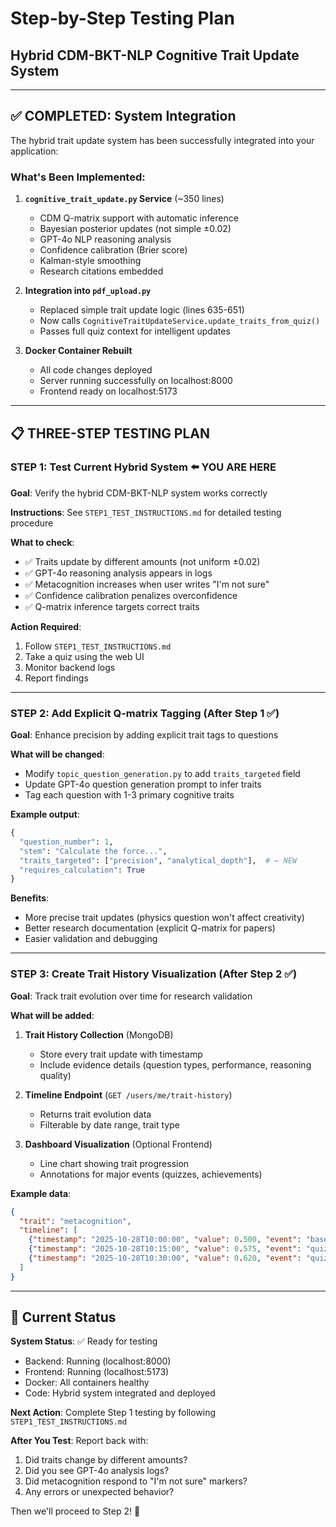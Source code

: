 # Step-by-Step Testing Plan
## Hybrid CDM-BKT-NLP Cognitive Trait Update System

---

## ✅ COMPLETED: System Integration

The hybrid trait update system has been successfully integrated into your application:

### What's Been Implemented:

1. **`cognitive_trait_update.py` Service** (~350 lines)
   - CDM Q-matrix support with automatic inference
   - Bayesian posterior updates (not simple ±0.02)
   - GPT-4o NLP reasoning analysis
   - Confidence calibration (Brier score)
   - Kalman-style smoothing
   - Research citations embedded

2. **Integration into `pdf_upload.py`**
   - Replaced simple trait update logic (lines 635-651)
   - Now calls `CognitiveTraitUpdateService.update_traits_from_quiz()`
   - Passes full quiz context for intelligent updates

3. **Docker Container Rebuilt**
   - All code changes deployed
   - Server running successfully on localhost:8000
   - Frontend ready on localhost:5173

---

## 📋 THREE-STEP TESTING PLAN

### **STEP 1: Test Current Hybrid System** ⬅️ YOU ARE HERE
**Goal**: Verify the hybrid CDM-BKT-NLP system works correctly

**Instructions**: See `STEP1_TEST_INSTRUCTIONS.md` for detailed testing procedure

**What to check**:
- ✅ Traits update by different amounts (not uniform ±0.02)
- ✅ GPT-4o reasoning analysis appears in logs
- ✅ Metacognition increases when user writes "I'm not sure"
- ✅ Confidence calibration penalizes overconfidence
- ✅ Q-matrix inference targets correct traits

**Action Required**: 
1. Follow `STEP1_TEST_INSTRUCTIONS.md`
2. Take a quiz using the web UI
3. Monitor backend logs
4. Report findings

---

### **STEP 2: Add Explicit Q-matrix Tagging** (After Step 1 ✅)
**Goal**: Enhance precision by adding explicit trait tags to questions

**What will be changed**:
- Modify `topic_question_generation.py` to add `traits_targeted` field
- Update GPT-4o question generation prompt to infer traits
- Tag each question with 1-3 primary cognitive traits

**Example output**:
```python
{
  "question_number": 1,
  "stem": "Calculate the force...",
  "traits_targeted": ["precision", "analytical_depth"],  # ← NEW
  "requires_calculation": True
}
```

**Benefits**:
- More precise trait updates (physics question won't affect creativity)
- Better research documentation (explicit Q-matrix for papers)
- Easier validation and debugging

---

### **STEP 3: Create Trait History Visualization** (After Step 2 ✅)
**Goal**: Track trait evolution over time for research validation

**What will be added**:
1. **Trait History Collection** (MongoDB)
   - Store every trait update with timestamp
   - Include evidence details (question types, performance, reasoning quality)

2. **Timeline Endpoint** (`GET /users/me/trait-history`)
   - Returns trait evolution data
   - Filterable by date range, trait type

3. **Dashboard Visualization** (Optional Frontend)
   - Line chart showing trait progression
   - Annotations for major events (quizzes, achievements)

**Example data**:
```json
{
  "trait": "metacognition",
  "timeline": [
    {"timestamp": "2025-10-28T10:00:00", "value": 0.500, "event": "baseline"},
    {"timestamp": "2025-10-28T10:15:00", "value": 0.575, "event": "quiz_1"},
    {"timestamp": "2025-10-28T10:30:00", "value": 0.620, "event": "quiz_2"}
  ]
}
```

---

## 🚀 Current Status

**System Status**: ✅ Ready for testing
- Backend: Running (localhost:8000)
- Frontend: Running (localhost:5173)
- Docker: All containers healthy
- Code: Hybrid system integrated and deployed

**Next Action**: Complete Step 1 testing by following `STEP1_TEST_INSTRUCTIONS.md`

**After You Test**: Report back with:
1. Did traits change by different amounts?
2. Did you see GPT-4o analysis logs?
3. Did metacognition respond to "I'm not sure" markers?
4. Any errors or unexpected behavior?

Then we'll proceed to Step 2! 🎯
